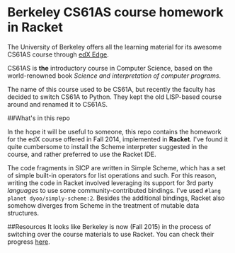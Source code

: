 # Berkeley CS61AS course homework in Racket

The University of Berkeley offers all the learning material for its awesome CS61AS course through [edX Edge](http://edge.edx.org).

CS61AS is **the** introductory course in Computer Science, based on the world-renowned book *Science and interpretation of computer programs*. 

The name of this course used to be CS61A, but recently the faculty has decided to switch CS61A to Python. They kept the old LISP-based course around and renamed it to CS61AS.

##What's in this repo

In the hope it will be useful to someone, this repo contains the homework for the edX course offered in Fall 2014, implemented in **Racket**. I've found it quite cumbersome to install the Scheme interpreter suggested in the course, and rather preferred to use the Racket IDE.

The code fragments in SICP are written in Simple Scheme, which has a set of simple built-in  operators for list operations and such. For this reason, writing the code in Racket involved leveraging its support for 3rd party *languages* to use some community-contributed bindings. I've used `#lang planet dyoo/simply-scheme:2`. Besides the additional bindings, Racket also somehow diverges from Scheme in the treatment of mutable data structures.

##Resources
It looks like Berkeley is now (Fall 2015) in the process of switching over the course materials to use Racket. You can check their progress [here](http://www.cs61as.org).